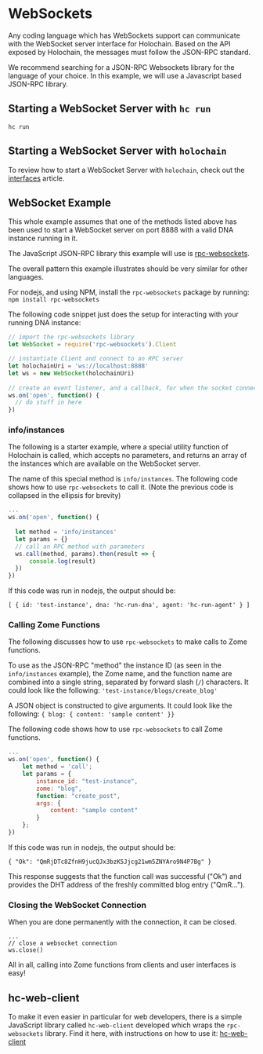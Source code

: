 # WebSockets

Any coding language which has WebSockets support can communicate with the WebSocket server interface for Holochain. Based on the API exposed by Holochain, the messages must follow the JSON-RPC standard.

We recommend searching for a JSON-RPC Websockets library for the language of your choice. In this example, we will use a Javascript based JSON-RPC library.

## Starting a WebSocket Server with `hc run`

`hc run`

## Starting a WebSocket Server with `holochain`

To review how to start a WebSocket Server with `holochain`, check out the [interfaces](./conductor_interfaces.md#interfacedrivertype-enum) article.

## WebSocket Example

This whole example assumes that one of the methods listed above has been used to start a WebSocket server on port 8888 with a valid DNA instance running in it.

The JavaScript JSON-RPC library this example will use is [rpc-websockets](https://www.npmjs.com/package/rpc-websockets).

The overall pattern this example illustrates should be very similar for other languages.

For nodejs, and using NPM, install the `rpc-websockets` package by running:
`npm install rpc-websockets`

The following code snippet just does the setup for interacting with your running DNA instance:
```js
// import the rpc-websockets library
let WebSocket = require('rpc-websockets').Client

// instantiate Client and connect to an RPC server
let holochainUri = 'ws://localhost:8888'
let ws = new WebSocket(holochainUri)
 
// create an event listener, and a callback, for when the socket connection opens
ws.on('open', function() {
  // do stuff in here
})
```

### info/instances

The following is a starter example, where a special utility function of Holochain is called, which accepts no parameters, and returns an array of the instances which are available on the WebSocket server.

The name of this special method is `info/instances`. The following code shows how to use `rpc-websockets` to call it. (Note the previous code is collapsed in the ellipsis for brevity)
```js
...
ws.on('open', function() {
  
  let method = 'info/instances'
  let params = {}
  // call an RPC method with parameters
  ws.call(method, params).then(result => {
      console.log(result)
  })
})
```

If this code was run in nodejs, the output should be:
```shell
[ { id: 'test-instance', dna: 'hc-run-dna', agent: 'hc-run-agent' } ]
```

### Calling Zome Functions
The following discusses how to use `rpc-websockets` to make calls to Zome functions.

To use as the JSON-RPC "method" the instance ID (as seen in the `info/instances` example), the Zome name, and the function name are combined into a single string, separated by forward slash (`/`) characters. It could look like the following:
`'test-instance/blogs/create_blog'`

A JSON object is constructed to give arguments. It could look like the following:
`{ blog: { content: 'sample content' }}`

The following code shows how to use `rpc-websockets` to call Zome functions.
```js
...
ws.on('open', function() {
    let method = 'call';
    let params = {
        instance_id: "test-instance",
        zome: "blog",
        function: "create_post",
        args: {
            content: "sample content"
        }
    };
})
```

If this code was run in nodejs, the output should be:
```shell
{ "Ok": "QmRjDTc8ZfnH9jucQJx3bzK5Jjcg21wm5ZNYAro9N4P7Bg" }
```

This response suggests that the function call was successful ("Ok") and provides the DHT address of the freshly committed blog entry ("QmR...").

### Closing the WebSocket Connection

When you are done permanently with the connection, it can be closed.

```
...
// close a websocket connection
ws.close()
```

All in all, calling into Zome functions from clients and user interfaces is easy!

## hc-web-client
To make it even easier in particular for web developers, there is a simple JavaScript library called `hc-web-client` developed which wraps the `rpc-websockets` library. Find it here, with instructions on how to use it:
[hc-web-client](https://github.com/holochain/hc-web-client)

